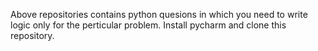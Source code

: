 Above repositories contains python quesions in which you need to write logic only for the perticular problem. Install pycharm and clone this repository.
